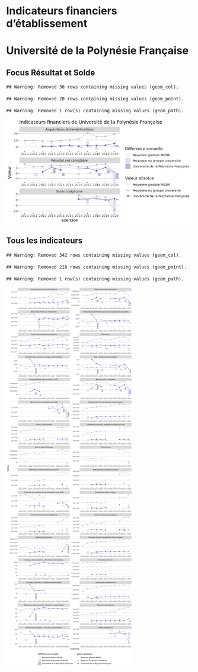Indicateurs financiers d’établissement
================

# Université de la Polynésie Française

## Focus Résultat et Solde

    ## Warning: Removed 30 rows containing missing values (geom_col).

    ## Warning: Removed 20 rows containing missing values (geom_point).

    ## Warning: Removed 1 row(s) containing missing values (geom_path).

![](université_de_la_polynésie_française_files/figure-gfm/etab.focus-1.png)<!-- -->

## Tous les indicateurs

    ## Warning: Removed 342 rows containing missing values (geom_col).

    ## Warning: Removed 216 rows containing missing values (geom_point).

    ## Warning: Removed 1 row(s) containing missing values (geom_path).

![](université_de_la_polynésie_française_files/figure-gfm/etab-1.png)<!-- -->
